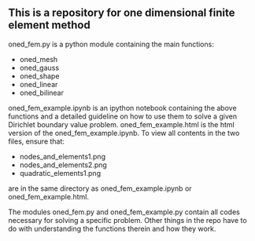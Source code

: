 ## This is a repository for one dimensional finite element method

oned_fem.py is a python module containing the main functions:
* oned_mesh
* oned_gauss
* oned_shape
* oned_linear
* oned_bilinear

oned_fem_example.ipynb   is an ipython notebook containing the above functions and a detailed guideline on how to use them to solve a given Dirichlet boundary value problem. oned_fem_example.html is the html version of the   oned_fem_example.ipynb.  To view all contents in the two files, ensure that:

* nodes_and_elements1.png
* nodes_and_elements2.png
* quadratic_elements1.png

are in the same directory as  oned_fem_example.ipynb  or  oned_fem_example.html.

The modules oned_fem.py and oned_fem_example.py contain all codes necessary for solving a specific problem. Other things in the repo have to do with understanding the functions therein and how they work.
